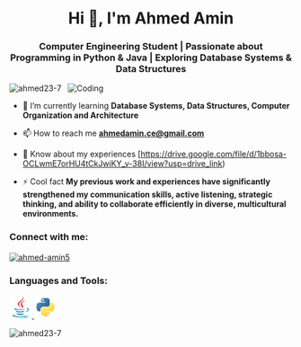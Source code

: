 <h1 align="center">Hi 👋, I'm Ahmed Amin</h1>
<h3 align="center">Computer Engineering Student | Passionate about Programming in Python & Java | Exploring Database Systems & Data Structures</h3>
<img align="right" alt="Coding" width="400" src="https://camo.githubusercontent.com/88adc7c88c9d3dba7479020846ed35d13410e3707c7f149e1c6140cc6beaef9a/68747470733a2f2f70687973696373677572756b756c2e66696c65732e776f726470726573732e636f6d2f323031392f30322f6368617261637465722d312e676966">

<p align="left"> <img src="https://komarev.com/ghpvc/?username=ahmed23-7&label=Profile%20views&color=0e75b6&style=flat" alt="ahmed23-7" /> </p>

- 🌱 I’m currently learning **Database Systems, Data Structures, Computer Organization and Architecture**

- 📫 How to reach me **ahmedamin.ce@gmail.com**

- 📄 Know about my experiences [https://drive.google.com/file/d/1bbosa-OCLwmE7orHU4tCkJwiKY_v-38I/view?usp=drive_link)

- ⚡ Cool fact **My previous work and experiences have significantly strengthened my communication skills, active listening, strategic thinking, and ability to collaborate efficiently in diverse, multicultural environments.**

<h3 align="left">Connect with me:</h3>
<p align="left">
<a href="https://linkedin.com/in/ahmed-amin5" target="blank"><img align="center" src="https://raw.githubusercontent.com/rahuldkjain/github-profile-readme-generator/master/src/images/icons/Social/linked-in-alt.svg" alt="ahmed-amin5" height="30" width="40" /></a>
</p>

<h3 align="left">Languages and Tools:</h3>
<p align="left"> <a href="https://www.java.com" target="_blank" rel="noreferrer"> <img src="https://raw.githubusercontent.com/devicons/devicon/master/icons/java/java-original.svg" alt="java" width="40" height="40"/> </a> <a href="https://www.python.org" target="_blank" rel="noreferrer"> <img src="https://raw.githubusercontent.com/devicons/devicon/master/icons/python/python-original.svg" alt="python" width="40" height="40"/> </a> </p>

<p><img align="center" src="https://github-readme-stats.vercel.app/api/top-langs?username=ahmed23-7&show_icons=true&locale=en&layout=compact" alt="ahmed23-7" /></p>
